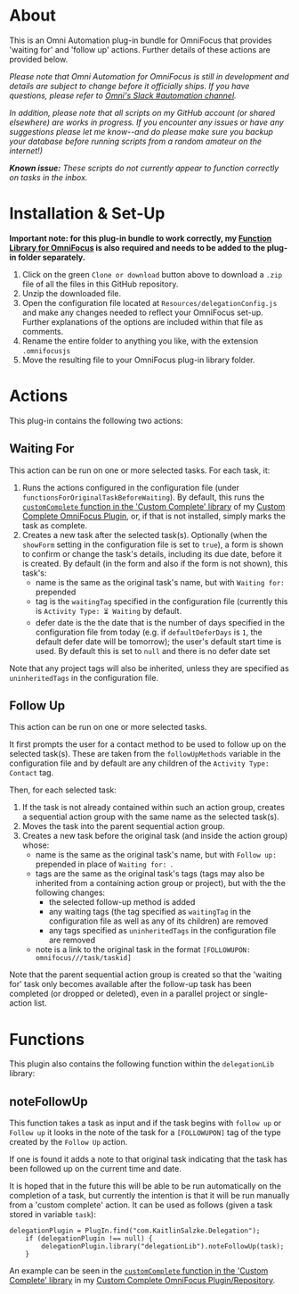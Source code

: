 # About

This is an Omni Automation plug-in bundle for OmniFocus that provides 'waiting for' and 'follow up' actions. Further details of these actions are provided below.

_Please note that Omni Automation for OmniFocus is still in development and details are subject to change before it officially ships. If you have questions, please refer to [Omni's Slack #automation channel](https://www.omnigroup.com/slack/)._

_In addition, please note that all scripts on my GitHub account (or shared elsewhere) are works in progress. If you encounter any issues or have any suggestions please let me know--and do please make sure you backup your database before running scripts from a random amateur on the internet!)_

_**Known issue:** These scripts do not currently appear to function correctly on tasks in the inbox._

# Installation & Set-Up

**Important note: for this plug-in bundle to work correctly, my [Function Library for OmniFocus](https://github.com/ksalzke/function-library-for-omnifocus) is also required and needs to be added to the plug-in folder separately.**

1. Click on the green `Clone or download` button above to download a `.zip` file of all the files in this GitHub repository.
2. Unzip the downloaded file.
3. Open the configuration file located at `Resources/delegationConfig.js` and make any changes needed to reflect your OmniFocus set-up. Further explanations of the options are included within that file as comments.
4. Rename the entire folder to anything you like, with the extension `.omnifocusjs`
5. Move the resulting file to your OmniFocus plug-in library folder.

# Actions

This plug-in contains the following two actions:

## Waiting For
This action can be run on one or more selected tasks. For each task, it:

1. Runs the actions configured in the configuration file (under `functionsForOriginalTaskBeforeWaiting`). By default, this runs the [`customComplete` function in the 'Custom Complete' library](https://github.com/ksalzke/custom-complete-omnifocus-plugin/blob/master/Resources/customCompleteLib.js) of my [Custom Complete OmniFocus Plugin](https://github.com/ksalzke/custom-complete-omnifocus-plugin), or, if that is not installed, simply marks the task as complete.
2. Creates a new task after the selected task(s). Optionally (when the `showForm` setting in the configuration file is set to `true`), a form is shown to confirm or change the task's details, including its due date, before it is created. By default (in the form and also if the form is not shown), this task's:
   * name is the same as the original task's name, but with `Waiting for: ` prepended
   * tag is the `waitingTag` specified in the configuration file (currently this is `Activity Type: ⏳ Waiting` by default.
   * defer date is the the date that is the number of days specified in the configuration file from today (e.g. if `defaultDeferDays` is `1`, the default defer date will be tomorrow); the user's default start time is used. By default this is set to `null` and there is no defer date set

Note that any project tags will also be inherited, unless they are specified as `uninheritedTags` in the configuration file.

## Follow Up
This action can be run on one or more selected tasks.

It first prompts the user for a contact method to be used to follow up on the selected task(s). These are taken from the `followUpMethods` variable in the configuration file and by default are any children of the `Activity Type: Contact` tag.

Then, for each selected task:
1. If the task is not already contained within such an action group, creates a sequential action group with the same name as the selected task(s).
2. Moves the task into the parent sequential action group.
3. Creates a new task before the original task (and inside the action group) whose: 
   * name is the same as the original task's name, but with  `Follow up: ` prepended in place of `Waiting for: `.
   * tags are the same as the original task's tags (tags may also be inherited from a containing action group or project), but with the the following changes:
      * the selected follow-up method is added 
      * any waiting tags (the tag specified as `waitingTag` in the configuration file as well as any of its children) are removed
      * any tags specified as `uninheritedTags` in the configuration file are removed
   * note is a link to the original task in the format `[FOLLOWUPON: omnifocus///task/taskid]`

Note that the parent sequential action group is created so that the 'waiting for' task only becomes available after the follow-up task has been completed (or dropped or deleted), even in a parallel project or single-action list.

# Functions

This plugin also contains the following function within the `delegationLib` library:

## noteFollowUp

This function takes a task as input and if the task begins with `follow up` or `Follow up` it looks in the note of the task for a `[FOLLOWUPON]` tag of the type created by the `Follow Up` action.

If one is found it adds a note to that original task indicating that the task has been followed up on the current time and date.

It is hoped that in the future this will be able to be run automatically on the completion of a task, but currently the intention is that it will be run manually from a 'custom complete' action. It can be used as follows (given a task stored in variable `task`):

```
delegationPlugin = PlugIn.find("com.KaitlinSalzke.Delegation");
	if (delegationPlugin !== null) {
		delegationPlugin.library("delegationLib").noteFollowUp(task);
	}
```

An example can be seen in the [`customComplete` function in the 'Custom Complete' library](https://github.com/ksalzke/custom-complete-omnifocus-plugin/blob/master/Resources/customCompleteLib.js) in my [Custom Complete OmniFocus Plugin/Repository](https://github.com/ksalzke/custom-complete-omnifocus-plugin).